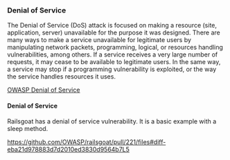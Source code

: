 ### Denial of Service

The Denial of Service (DoS) attack is focused on making a resource (site, application, server) unavailable for the purpose it was designed. There are many ways to make a service unavailable for legitimate users by manipulating network packets, programming, logical, or resources handling vulnerabilities, among others. If a service receives a very large number of requests, it may cease to be available to legitimate users. In the same way, a service may stop if a programming vulnerability is exploited, or the way the service handles resources it uses.

[OWASP Denial of Service](https://www.owasp.org/index.php/Denial_of_Service)

#### Denial of Service

Railsgoat has a denial of service vulnerability. It is a basic example with a sleep method. 

https://github.com/OWASP/railsgoat/pull/221/files#diff-eba21d978883d7d2010ed3830d9564b7L5